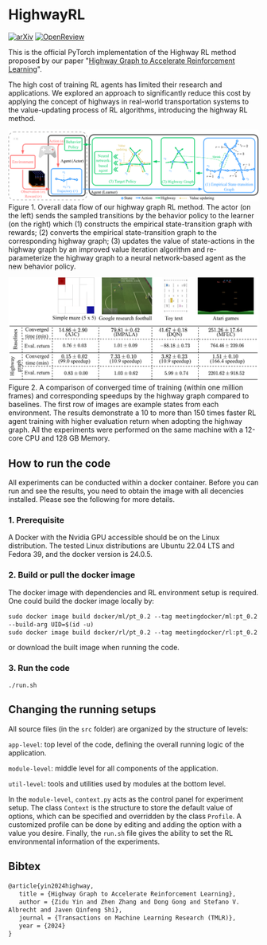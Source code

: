 # HighwayRL

[![arXiv](https://img.shields.io/badge/arXiv-2405.11727-b31b1b.svg)](https://arxiv.org/abs/2405.11727)
[![OpenReview](https://img.shields.io/badge/OpenReview-b31b1b.svg)](https://openreview.net/forum?id=3mJZfL77WM)


This is the official PyTorch implementation of the Highway RL method proposed by our paper "[Highway Graph to Accelerate Reinforcement Learning](https://openreview.net/forum?id=3mJZfL77WM)". 

The high cost of training RL agents has limited their research and applications.
We explored an approach to significantly reduce this cost by applying the concept of highways in real-world transportation systems to the value-updating process of RL algorithms, introducing the highway RL method.


![Alt text](docs/4_1.png)
Figure 1. Overall data flow of our highway graph RL method. The actor (on the left) sends the sampled transitions by the behavior policy to the learner (on the right) which (1) constructs the empirical state-transition graph with rewards; (2) converts the empirical state-transition graph to the corresponding highway graph; (3) updates the value of state-actions in the highway graph by an improved value iteration algorithm and re-parameterize the highway graph to a neural network-based agent as the new behavior policy.


![Alt text](docs/1_2.png)
Figure 2. A comparison of converged time of training (within one million frames) and corresponding speedups by the highway graph compared to baselines.
The first row of images are example states from each environment.
The results demonstrate a 10 to more than 150 times faster RL agent training with higher evaluation return when adopting the highway graph.
All the experiments were performed on the same machine with a 12-core CPU and 128 GB Memory.


## How to run the code

All experiments can be conducted within a docker container.
Before you can run and see the results, you need to obtain the image with all decencies installed.
Please see the following for more details.

### 1. Prerequisite
A Docker with the Nvidia GPU accessible should be on the Linux distribution. 
The tested Linux distributions are Ubuntu 22.04 LTS and Fedora 39, and the docker version is 24.0.5. 

### 2. Build or pull the docker image
The docker image with dependencies and RL environment setup is required.
One could build the docker image locally by:

    sudo docker image build docker/ml/pt_0.2 --tag meetingdocker/ml:pt_0.2 --build-arg UID=$(id -u)
    sudo docker image build docker/rl/pt_0.2 --tag meetingdocker/rl:pt_0.2

or download the built image when running the code.
 
### 3. Run the code

    ./run.sh

## Changing the running setups
All source files (in the `src` folder) are organized by the structure of levels:

`app-level`: top level of the code, defining the overall running logic of the application.

`module-level`: middle level for all components of the application.

`util-level`: tools and utilities used by modules at the bottom level.

In the `module-level`, `context.py` acts as the control panel for experiment setup.
The class `Context` is the structure to store the default value of options, which can be specified and overridden by the class `Profile`.
A customized profile can be done by editing and adding the option with a value you desire.
Finally, the `run.sh` file gives the ability to set the RL environmental information of the experiments.


## Bibtex
```
@article{yin2024highway,
   title = {Highway Graph to Accelerate Reinforcement Learning},
   author = {Zidu Yin and Zhen Zhang and Dong Gong and Stefano V. Albrecht and Javen Qinfeng Shi},
   journal = {Transactions on Machine Learning Research (TMLR)},
   year = {2024}
}
```
